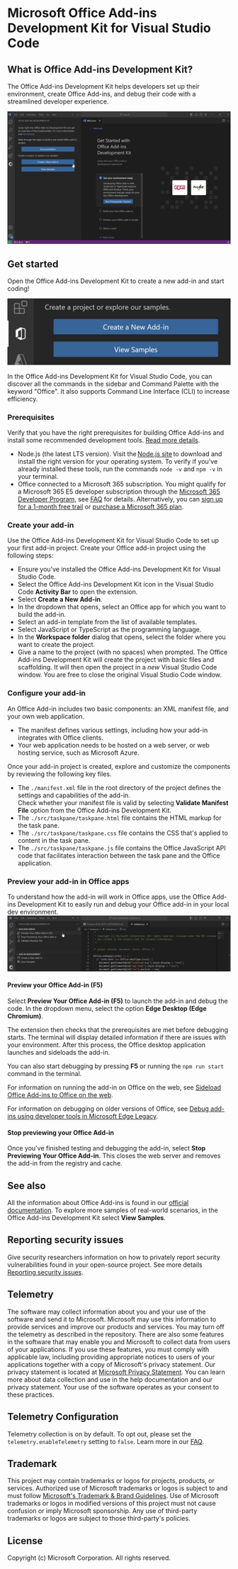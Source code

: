 ﻿# Microsoft Office Add-ins Development Kit for Visual Studio Code
## What is Office Add-ins Development Kit?
The Office Add-ins Development Kit helps developers set up their environment, create Office Add-ins, and debug their code with a streamlined developer experience.


<img src=./assets/Office_Addin_Dev_Kit.gif alt="The process of using the Office Add-ins Development Kit to create a new add-in. The animation shows a cursor selecting the 'Create a New add-in button', then choosing options for an Excel add-in with a task pane, written in JavaScript."/>


## Get started
Open the Office Add-ins Development Kit to create a new add-in and start coding!

<img src=./assets/Dev_Kit_GetStarted.png alt="The two button that give options for getting started with the developer kit: 'Create a New add-in' and 'View samples'."/>

In the Office Add-ins Development Kit for Visual Studio Code, you can discover all the commands in the sidebar and Command Palette with the keyword "Office". It also supports Command Line Interface (CLI) to increase efficiency.


### Prerequisites
Verify that you have the right prerequisites for building Office Add-ins and install some recommended development tools. [Read more details](https://learn.microsoft.com/office/dev/add-ins/overview/set-up-your-dev-environment).

- Node.js (the latest LTS version). Visit the [Node.js site](https://nodejs.org/) to download and install the right version for your operating system. To verify if you've already installed these tools, run the commands `node -v` and `npm -v` in your terminal.
- Office connected to a Microsoft 365 subscription. You might qualify for a Microsoft 365 E5 developer subscription through the [Microsoft 365 Developer Program](https://developer.microsoft.com/microsoft-365/dev-program), see [FAQ](https://learn.microsoft.com/office/developer-program/microsoft-365-developer-program-faq#who-qualifies-for-a-microsoft-365-e5-developer-subscription) for details. Alternatively, you can [sign up for a 1-month free trail](https://www.microsoft.com/microsoft-365/try?rtc=1) or [purchase a Microsoft 365 plan](https://www.microsoft.com/microsoft-365/buy/compare-all-microsoft-365-products).

### Create your add-in
Use the Office Add-ins Development Kit for Visual Studio Code to set up your first add-in project. Create your Office add-in project using the following steps:

* Ensure you've installed the Office Add-ins Development Kit for Visual Studio Code.
* Select the Office Add-ins Development Kit icon in the Visual Studio Code **Activity Bar** to open the extension.
* Select **Create a New Add-in**.
* In the dropdown that opens, select an Office app for which you want to build the add-in.
* Select an add-in template from the list of available templates.
* Select JavaScript or TypeScript as the programming language.
* In the **Workspace folder** dialog that opens, select the folder where you want to create the project.
* Give a name to the project (with no spaces) when prompted. The Office Add-ins Development Kit will create the project with basic files and scaffolding. It will then open the project in a *new* Visual Studio Code window. You are free to close the original Visual Studio Code window.


### Configure your add-in

An Office Add-in includes two basic components: an XML manifest file, and your own web application. 
* The manifest defines various settings, including how your add-in integrates with Office clients.
* Your web application needs to be hosted on a web server, or web hosting service, such as Microsoft Azure.

Once your add-in project is created, explore and customize the components by reviewing the following key files.

- The `./manifest.xml` file in the root directory of the project defines the settings and capabilities of the add-in.  <br>Check whether your manifest file is valid by selecting **Validate Manifest File** option from the Office Add-ins Development Kit.
- The `./src/taskpane/taskpane.html` file contains the HTML markup for the task pane.
- The `./src/taskpane/taskpane.css` file contains the CSS that's applied to content in the task pane.
- The `./src/taskpane/taskpane.js` file contains the Office JavaScript API code that facilitates interaction between the task pane and the Office application.

### Preview your add-in in Office apps

To understand how the add-in will work in Office apps, use the Office Add-ins Development Kit to easily run and debug your Office add-in in your local dev environment.
<br><img src=./assets/Dev_Kit_Preview.gif alt="A user selecting 'Preview Your Office Add-in' and the 'Edge Desktop (Edge Chromium)' option for running the add-in."/>


#### Preview your Office Add-in (F5)

Select **Preview Your Office Add-in (F5)** to launch the add-in and debug the code. In the dropdown menu, select the option **Edge Desktop (Edge Chromium)**.


The extension then checks that the prerequisites are met before debugging starts. The terminal will display detailed information if there are issues with your environment. After this process, the Office desktop application launches and sideloads the add-in.

You can also start debugging by pressing **F5** or running the `npm run start` command in the terminal.

For information on running the add-in on Office on the web, see [Sideload Office Add-ins to Office on the web](https://learn.microsoft.com/office/dev/add-ins/testing/sideload-office-add-ins-for-testing).

For information on debugging on older versions of Office, see [Debug add-ins using developer tools in Microsoft Edge Legacy](https://learn.microsoft.com/office/dev/add-ins/testing/debug-add-ins-using-devtools-edge-legacy).

#### Stop previewing your Office Add-in

Once you've finished testing and debugging the add-in, select **Stop Previewing Your Office Add-in**. This closes the web server and removes the add-in from the registry and cache.

## See also
All the information about Office Add-ins is found in our [official documentation](https://learn.microsoft.com/office/dev/add-ins/overview/office-add-ins). To explore more samples of real-world scenarios, in the Office Add-ins Development Kit select **View Samples**.

## Reporting security issues
Give security researchers information on how to privately report security vulnerabilities found in your open-source project. See more details [Reporting security issues](https://docs.opensource.microsoft.com/content/releasing/security.html).

## Telemetry
The software may collect information about you and your use of the software and send it to Microsoft. Microsoft may use this information to provide services and improve our products and services. You may turn off the telemetry as described in the repository. There are also some features in the software that may enable you and Microsoft to collect data from users of your applications. If you use these features, you must comply with applicable law, including providing appropriate notices to users of your applications together with a copy of Microsoft's privacy statement. Our privacy statement is located at [Microsoft Privacy Statement](https://privacy.microsoft.com/privacystatement). You can learn more about data collection and use in the help documentation and our privacy statement. Your use of the software operates as your consent to these practices.

## Telemetry Configuration
Telemetry collection is on by default. To opt out, please set the `telemetry.enableTelemetry` setting to `false`. Learn more in our [FAQ](https://code.visualstudio.com/docs/supporting/faq#_how-to-disable-telemetry-reporting).

## Trademark
This project may contain trademarks or logos for projects, products, or services. Authorized use of Microsoft trademarks or logos is subject to and must follow [Microsoft's Trademark & Brand Guidelines](https://www.microsoft.com/legal/intellectualproperty/trademarks/usage/general). Use of Microsoft trademarks or logos in modified versions of this project must not cause confusion or imply Microsoft sponsorship. Any use of third-party trademarks or logos are subject to those third-party's policies.

## License
Copyright (c) Microsoft Corporation. All rights reserved.
